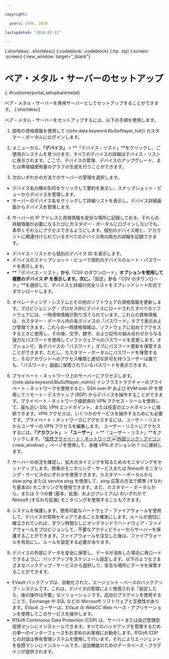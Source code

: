 ```yaml
---

copyright:

  years: 1994, 2018

lastupdated: "2018-02-12"

---
```


{:shortdesc: .shortdesc}
{:codeblock: .codeblock}
{:tip: .tip}
{:screen: .screen}
{:new_window: target="_blank"}


# ベア・メタル・サーバーのセットアップ
{: #customerportal_setupbaremetal}

ベア・メタル・サーバーを専用サーバーとしてセットアップすることができます。
{:shortdesc}

ベア・メタル・サーバーをセットアップするには、以下の手順を使用します。

1. 固有の資格情報を使用して {{site.data.keyword.BluSoftlayer_full}} カスタマー・ポータルにログインします。

2. メニューから、**「デバイス」** > **「デバイス・リスト」**をクリックし、ご使用のシステムを見つけます。すべてのデバイスの詳細はデバイス・リストに表示されます。ここで、デバイスの管理、デバイスのアップグレード、または帯域幅使用量のグラフの生成を行うことができます。

3. 次のいずれかの方法でのサーバーの管理を選択します。
  * デバイス名の横の矢印をクリックして要約を表示し、スナップショット・ビューからデバイスを管理します。
  * サーバーのデバイス名をクリックして詳細リストを表示し、デバイス詳細画面からデバイスを管理します。

4. サーバーの IP アドレスと資格情報を安全な場所に記録しておき、それらの詳細情報が必要になるたびにカスタマー・ポータルにログインしないでも、素早くそれらにアクセスできるようにします。個別のデバイス用と、アカウントに関連付けられているすべてのデバイス用の両方の詳細を記録できます。
  * デバイス・リストから個別のデバイス ID を表示します。
  * デバイスのスナップショット・ビューで個別のデバイスのルート・パスワードを表示します。
  * **「デバイス・リスト」**から**「CSV のダウンロード」**オプションを使用して複数のデバイス IP を表示します。次に、**「設定」**から**「CSV のダウンロード」**を選択して、デバイスと詳細の完全リストをスプレッドシート形式でダウンロードします。

5. オペレーティング・システムとその他のソフトウェアの資格情報を更新します。プロビジョニング・プロセス中にデバイスにロードされたすべてのソフトウェアには、一時資格情報が割り当てられています。これらの資格情報は、カスタマー・ポータル内の各デバイスの「パスワード」タブで表示および管理できます。これらの一時資格情報は、ソフトウェアに初めてアクセスするときに使用し、その後、文字、数字、および記号の組み合わせからなる強力なパスワードを使用してソフトウェアへのパスワードを変更します。オプションで、各デバイスの「パスワード」タブにパスワード更新を保管することができます。ただし、カスタマー・ポータルにパスワードを保管すると、そのアカウントへのアクセス権限と適切な許可を持つユーザーは誰でも、「パスワード」画面に保管されているパスワードを表示できます。

6. プライベート・ネットワーク上のサーバーにアクセスします。{{site.data.keyword.BluSoftlayer_notm}} インフラストラクチャーのプライベート・ネットワークを使用すると、SSH over IP および KVM over IP を使用してリモート・デスクトップ (RDP) からデバイスを操作することができます。プライベート・ネットワーク接続用の VPN アクセス・ツールを使用して、最も近い SSL VPN エンドポイント、または任意のエンドポイントに接続できます。VPN アクセスは、いくつかのサービスを操作するためにも必要です。プライベート・ネットワークにアクセスするには、ユーザー・リストからユーザーの VPN アクセスを編集します。 ユーザー・リストにアクセスするには、**「アカウント」** > **「ユーザー」** > **「ユーザー・リスト」**をクリックします。「[仮想プライベート・ネットワーク ![外部リンク・アイコン](../icons/launch-glyph.svg)](https://www.softlayer.com/VPN-Access){:new_window} 」ページを使用して、各種 VPN オプションの 1 つに接続します。

7. サーバーの状況を確認し、拡大のタイミングを知るためのモニタリングをセットアップします。標準のモニタリング・サービスまたは Nimsoft モニタリング・サービスのいずれかを使用できます。カスタマー・ポータルから slow ping または service ping を使用して、ping 応答の方法で標準 (すなわち基本の) モニタリングを使用できます。また、カスタマー・ポータルから、または 3 つの層 (基本、拡張、およびプレミアム) のいずれかで Nimsoft (すなわち拡張) モニタリングを使用することもできます。

8. システムを保護します。使用可能なハードウェア・ファイアウォールを使用して、デバイスが常時セキュアであることを確実にします。ルールが適切に確立されていれば、ダウン時間なしにオンデマンドでハードウェア・ファイアウォールをプロビジョンして、不要なアクティビティーからサーバーを保護することができます。ファイアウォールを注文した後は、ファイアウォールを有効にし、ルールを設定する必要があります。

9. デバイスの外部にデータを安全に保管し、データが消失した場合に再ロードできるように、バックアップをスケジュール設定します。以下のようなさまざまなバックアップ・サービスから選択して、安全な場所にデータを保管することができます。
  * EVault バックアップは、自動化された、エージェント・ベースのバックアップ・システムです。これは、デバイスの管理によく使用される「設定したら、後の操作は不要」なソリューションです。追加のプラグインを使用することで、Exchange や SQL などの Microsoft ソフトウェアと互換性があります。EVault ユーザーは、EVault の WebCC Web ベース・アプリケーションを使用してこのサービスを操作します。
  * R1Soft Continuous Data Protection (CDP) は、サーバーまたは自己管理型仮想マシンにインストールできます。すべてのバックアップを管理するための単一のインターフェースをお求めのお客様にお勧めします。R1Soft CDP との対話は専有管理システムを使用して行います。それによりエージェントを仮想マシンにインストールでき、追加機能のためのデータベース・プラグインが提供されます。
